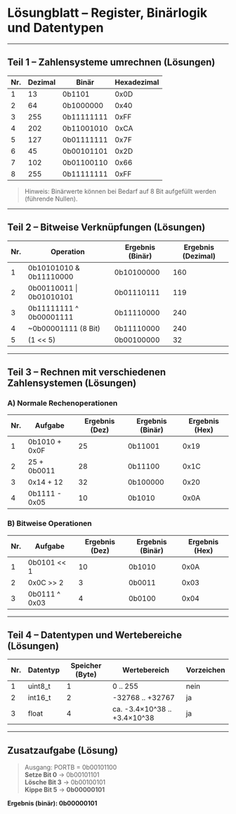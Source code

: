 # Lösungblatt – Register, Binärlogik und Datentypen

---

## **Teil 1 – Zahlensysteme umrechnen (Lösungen)**

| Nr. | Dezimal | Binär | Hexadezimal |
|-----|---------|-------|-------------|
| 1 | 13 | 0b1101 | 0x0D |
| 2 | 64 | 0b1000000 | 0x40 |
| 3 | 255 | 0b11111111 | 0xFF |
| 4 | 202 | 0b11001010 | 0xCA |
| 5 | 127 | 0b01111111 | 0x7F |
| 6 | 45 | 0b00101101 | 0x2D |
| 7 | 102 | 0b01100110 | 0x66 |
| 8 | 255 | 0b11111111 | 0xFF |

> Hinweis: Binärwerte können bei Bedarf auf 8 Bit aufgefüllt werden (führende Nullen).

---

## **Teil 2 – Bitweise Verknüpfungen (Lösungen)**

| Nr. | Operation | Ergebnis (Binär) | Ergebnis (Dezimal) |
|-----|-----------|------------------|--------------------|
| 1 | 0b10101010 & 0b11110000 | 0b10100000 | 160 |
| 2 | 0b00110011 \| 0b01010101 | 0b01110111 | 119 |
| 3 | 0b11111111 ^ 0b00001111 | 0b11110000 | 240 |
| 4 | ~0b00001111 (8 Bit) | 0b11110000 | 240 |
| 5 | (1 << 5) | 0b00100000 | 32 |

---

## **Teil 3 – Rechnen mit verschiedenen Zahlensystemen (Lösungen)**

### **A) Normale Rechenoperationen**

| Nr. | Aufgabe | Ergebnis (Dez) | Ergebnis (Binär) | Ergebnis (Hex) |
|-----|---------|----------------|------------------|----------------|
| 1 | 0b1010 + 0x0F | 25 | 0b11001 | 0x19 |
| 2 | 25 + 0b0011 | 28 | 0b11100 | 0x1C |
| 3 | 0x14 + 12 | 32 | 0b100000 | 0x20 |
| 4 | 0b1111 - 0x05 | 10 | 0b1010 | 0x0A |

### **B) Bitweise Operationen**

| Nr. | Aufgabe | Ergebnis (Dez) | Ergebnis (Binär) | Ergebnis (Hex) |
|-----|---------|----------------|------------------|----------------|
| 1 | 0b0101 << 1 | 10 | 0b1010 | 0x0A |
| 2 | 0x0C >> 2 | 3 | 0b0011 | 0x03 |
| 3 | 0b0111 ^ 0x03 | 4 | 0b0100 | 0x04 |

---

## **Teil 4 – Datentypen und Wertebereiche (Lösungen)**

| Nr. | Datentyp | Speicher (Byte) | Wertebereich | Vorzeichen |
|-----|----------|------------------|--------------|------------|
| 1 | uint8_t | 1 | 0 .. 255 | nein |
| 2 | int16_t | 2 | -32768 .. +32767 | ja |
| 3 | float | 4 | ca. -3.4×10^38 .. +3.4×10^38 | ja |

---

## **Zusatzaufgabe (Lösung)**

> Ausgang: PORTB = 0b00101100  
> **Setze Bit 0** → 0b00101101  
> **Lösche Bit 3** → 0b00100101  
> **Kippe Bit 5** → **0b00000101**

**Ergebnis (binär): 0b00000101**

